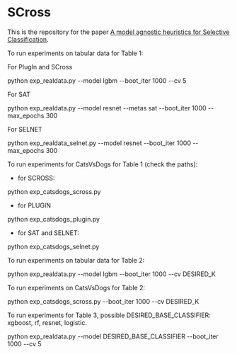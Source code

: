 # SCross


This is the repository for the paper [A model agnostic heuristics for Selective Classification]().

To run experiments on tabular data for Table 1:


For PlugIn and SCross

python exp_realdata.py --model lgbm --boot_iter 1000 --cv 5

For SAT

python exp_realdata.py --model resnet --metas sat --boot_iter 1000 --max_epochs 300

For SELNET

python exp_realdata_selnet.py --model resnet --boot_iter 1000 --max_epochs 300

To run experiments for CatsVsDogs for Table 1 (check the paths):

- for SCROSS:

python exp_catsdogs_scross.py

- for PLUGIN

python exp_catsdogs_plugin.py

- for SAT and SELNET:

python exp_catsdogs_selnet.py



To run experiments on tabular data for Table 2:

python exp_realdata.py --model lgbm --boot_iter 1000 --cv DESIRED_K

To run experiments on CatsVsDogs for Table 2:

python exp_catsdogs_scross.py --boot_iter 1000 --cv DESIRED_K



To run experiments for Table 3, possible DESIRED_BASE_CLASSIFIER: xgboost, rf, resnet, logistic.

python exp_realdata.py --model DESIRED_BASE_CLASSIFIER --boot_iter 1000 --cv 5 
